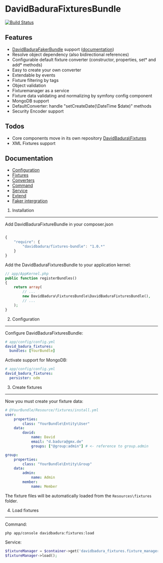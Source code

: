 DavidBaduraFixturesBundle
=========================

[![Build Status](https://secure.travis-ci.org/DavidBadura/FixturesBundle.png)](http://travis-ci.org/DavidBadura/FixturesBundle)


Features
--------

* [DavidBaduraFakerBundle](https://github.com/DavidBadura/FakerBundle) support ([documentation](https://github.com/DavidBadura/FixturesBundle/blob/master/Resources/doc/faker.md))
* Resolve object dependency (also bidirectional references)
* Configurable default fixture converter (constructor, properties, set* and add* methods)
* Easy to create your own converter
* Extendable by events
* Fixture filtering by tags
* Object validation
* Fixturemanager as a service
* Fixture data validating and normalizing by symfony config component
* MongoDB support
* DefaultConverter: handle "setCreateDate(\DateTime $date)" methods
* Security Encoder support

Todos
-----

* Core components move in its own repository [DavidBadura\Fixtures](https://github.com/DavidBadura/Fixtures) 
* XML Fixtures support

Documentation
-------------

- [Configuration](https://github.com/DavidBadura/FixturesBundle/blob/master/Resources/doc/configuration.md)
- [Fixtures](https://github.com/DavidBadura/FixturesBundle/blob/master/Resources/doc/fixtures.md)
- [Converters](https://github.com/DavidBadura/FixturesBundle/blob/master/Resources/doc/converter.md)
- [Command](https://github.com/DavidBadura/FixturesBundle/blob/master/Resources/doc/command.md)
- [Service](https://github.com/DavidBadura/FixturesBundle/blob/master/Resources/doc/service.md)
- [Extend](https://github.com/DavidBadura/FixturesBundle/blob/master/Resources/doc/extend.md)
- [Faker intergration](https://github.com/DavidBadura/FixturesBundle/blob/master/Resources/doc/faker.md)


1. Installation
---------------

Add DavidBaduraFixtureBundle in your composer.json

``` js

{
    "require": {
        "davidbadura/fixtures-bundle": "1.0.*"
    }
}

```

Add the DavidBaduraFixturesBundle to your application kernel:

``` php
// app/AppKernel.php
public function registerBundles()
{
    return array(
        // ...
        new DavidBadura\FixturesBundle\DavidBaduraFixturesBundle(),
        // ...
    );
}
```

2. Configuration
----------------

Configure DavidBaduraFixturesBundle:

``` yaml
# app/config/config.yml
david_badura_fixtures:
  bundles: [YourBundle]
```

Activate support for MongoDB:

``` yaml
# app/config/config.yml
david_badura_fixtures:
  persister: odm
```


3. Create fixtures
---------------

Now you must create your fixture data:

``` yaml
# @YourBundle/Resource/fixtures/install.yml
user:
    properties:
        class: "YourBundle\Entity\User"
    data:
        david:
            name: David
            email: "d.badura@gmx.de"
            groups: ["@group:admin"] # <- reference to group.admin

group:
    properties:
        class: "YourBundle\Entity\Group"
    data:
        admin:
            name: Admin
        member:
            name: Member
```
The fixture files will be automatically loaded from the `Resources\fixtures` folder.

4. Load fixtures
----------------

Command:

``` shell
php app/console davidbadura:fixtures:load
```

Service:
``` php
$fixtureManager = $container->get('davidbadura_fixtures.fixture_manager');
$fixtureManager->load();
```
